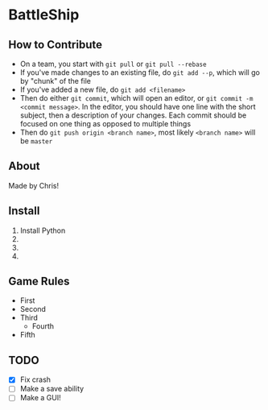 # BattleShip


## How to Contribute

* On a team, you start with `git pull` or `git pull --rebase`
* If you've made changes to an existing file, do `git add --p`, which will go by "chunk" of the file
* If you've added a new file, do `git add <filename>`
* Then do either `git commit`, which will open an editor, or `git commit -m <commit message>`. In the editor, you should have one line with the short subject, then a description of your changes. Each commit should be focused on one thing as opposed to multiple things
* Then do `git push origin <branch name>`, most likely `<branch name>` will be `master`

## About

Made by Chris!

## Install

1. Install Python
2. 
3.
4.

## Game Rules

* First
* Second
* Third
    * Fourth
* Fifth

## TODO

- [x] Fix crash
- [ ] Make a save ability
- [ ] Make a GUI!
